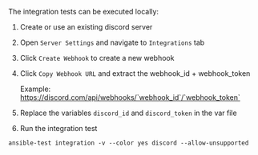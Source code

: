 <!--
Copyright (c) Ansible Project
GNU General Public License v3.0+ (see LICENSES/GPL-3.0-or-later.txt or https://www.gnu.org/licenses/gpl-3.0.txt)
SPDX-License-Identifier: GPL-3.0-or-later
-->

The integration tests can be executed locally:

1. Create or use an existing discord server
2. Open `Server Settings` and navigate to `Integrations` tab
3. Click `Create Webhook` to create a new webhook
4. Click `Copy Webhook URL` and extract the webhook_id + webhook_token

    Example: https://discord.com/api/webhooks/`webhook_id`/`webhook_token`

5. Replace the variables `discord_id` and `discord_token` in the var file
6. Run the integration test
````
ansible-test integration -v --color yes discord --allow-unsupported
````
